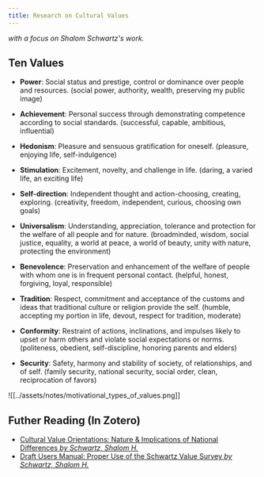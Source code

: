 ```yaml
---
title: Research on Cultural Values
---
```

_with a focus on Shalom Schwartz's work._

## Ten Values

* **Power**: Social status and prestige, control or dominance over
  people and resources.  (social power, authority, wealth,
  preserving my public image)

* **Achievement**: Personal success through demonstrating
  competence according to social standards. (successful, capable,
  ambitious, influential)

* **Hedonism**: Pleasure and sensuous gratification for oneself.
  (pleasure, enjoying life, self-indulgence)

* **Stimulation**: Excitement, novelty, and challenge in life.
  (daring, a varied life, an exciting life)

* **Self-direction**: Independent thought and action-choosing,
  creating, exploring.  (creativity, freedom, independent, curious,
  choosing own goals)

* **Universalism**: Understanding, appreciation, tolerance and
  protection for the welfare of all people and for nature.
  (broadminded, wisdom, social justice, equality, a world at peace,
  a world of beauty, unity with nature, protecting the environment)

* **Benevolence**: Preservation and enhancement of the welfare of
  people with whom one is in frequent personal contact. (helpful,
  honest, forgiving, loyal, responsible)

* **Tradition**: Respect, commitment and acceptance of the customs
  and ideas that traditional culture or religion provide the self.
  (humble, accepting my portion in life, devout, respect for
  tradition, moderate)

* **Conformity**: Restraint of actions, inclinations, and impulses
  likely to upset or harm others and violate social expectations or
  norms.  (politeness, obedient, self-discipline, honoring parents
  and elders)

* **Security**: Safety, harmony and stability of society, of
  relationships, and of self. (family security, national security,
  social order, clean, reciprocation of favors)

![[../assets/notes/motivational_types_of_values.png]]

## Futher Reading (In Zotero)

* [Cultural Value Orientations: Nature & Implications of National Differences _by Schwartz, Shalom H._](https://www.zotero.org/groups/1488090/life-itself/collections/F74GMKPG/items/GB3L7TVF/collection)
* [Draft Users Manual: Proper Use of the Schwartz Value Survey _by Schwartz, Shalom H._](https://www.zotero.org/groups/1488090/life-itself/collections/F74GMKPG/items/YL9C5UIE/collection)
